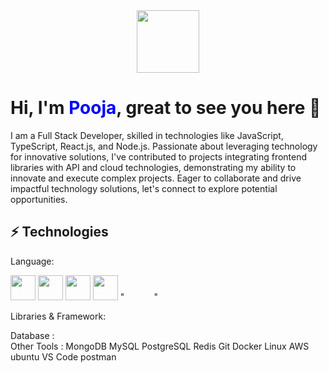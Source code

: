 <html>

  <div id="header" align="center">
  <img src="https://media.giphy.com/media/M9gbBd9nbDrOTu1Mqx/giphy.gif" width="100"/>
</div>
<div>
  <h1> Hi, I'm <span style="color:blue ">Pooja</span>, great to see you here 👋</h1>
</div>
<p>
  I am a Full Stack Developer, skilled in technologies like JavaScript, TypeScript, React.js, and Node.js. Passionate about leveraging technology for innovative solutions, I've contributed to projects integrating frontend libraries with API and cloud technologies, demonstrating my ability to innovate and execute complex projects. Eager to collaborate and drive impactful technology solutions, let's connect to explore potential opportunities.
</p>

<div>
  <h2>⚡ Technologies </h2>
</div>
<p>Language:</p>
<img width="40" height="40" src="https://github.com/poojahooda22/poojahooda22/assets/91055527/9c9cf5a2-cf83-4ccd-be90-f090a2d703cc"></img>
<img width="40" height="40" src="https://github.com/poojahooda22/poojahooda22/assets/91055527/9ee73814-8d25-4f20-837f-d83f41c34c69"></img>
<img width="40" height="40" src="https://github.com/poojahooda22/poojahooda22/assets/91055527/d1f29209-d3d3-41c6-bbba-331c8b18aeda"></img>
<img width="40" height="40" src="https://github.com/poojahooda22/poojahooda22/assets/91055527/9b9b3607-396b-4e85-9f41-fc1f3e7359b3"></img>
"&nbsp;&nbsp;&nbsp;&nbsp;&nbsp;&nbsp;&nbsp;&nbsp;&nbsp;&nbsp;&nbsp;&nbsp;"
<p>Libraries & Framework:</p>
</html>
                                            
Database :                          
Other Tools :
MongoDB MySQL PostgreSQL Redis                                                        Git   Docker   Linux   AWS   ubuntu   VS Code   postman    
